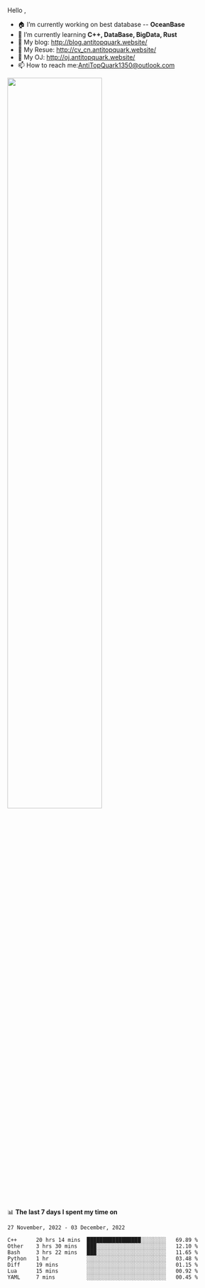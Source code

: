 
Hello , 

- 🏠 I’m currently working on best database -- **OceanBase**
- 🌱 I’m currently learning **C++, DataBase, BigData, Rust**
- 🔭 My blog:   http://blog.antitopquark.website/ 
- 👦 My Resue:  http://cv_cn.antitopquark.website/
- 🚉 My OJ:     http://oj.antitopquark.website/
- 📫 How to reach me:AntiTopQuark1350@outlook.com


<img width="65%" src="https://github-readme-stats.vercel.app/api?username=AntiTopQuark&show_icons=true&count_private=true&hide=prs&theme=default_repocard">


📊 **The last 7 days I spent my time on** 

<!--START_SECTION:waka-->
```text
27 November, 2022 - 03 December, 2022

C++      20 hrs 14 mins  █████████████████░░░░░░░░   69.89 % 
Other    3 hrs 30 mins   ███░░░░░░░░░░░░░░░░░░░░░░   12.10 % 
Bash     3 hrs 22 mins   ███░░░░░░░░░░░░░░░░░░░░░░   11.65 % 
Python   1 hr            ░░░░░░░░░░░░░░░░░░░░░░░░░   03.48 % 
Diff     19 mins         ░░░░░░░░░░░░░░░░░░░░░░░░░   01.15 % 
Lua      15 mins         ░░░░░░░░░░░░░░░░░░░░░░░░░   00.92 % 
YAML     7 mins          ░░░░░░░░░░░░░░░░░░░░░░░░░   00.45 %
```
<!--END_SECTION:waka-->


